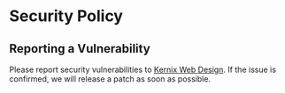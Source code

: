 # Security Policy

## Reporting a Vulnerability

Please report security vulnerabilities to [Kernix Web Design](help@kernixwebdesign.com). If the issue is confirmed, we will release a patch as soon as possible.
